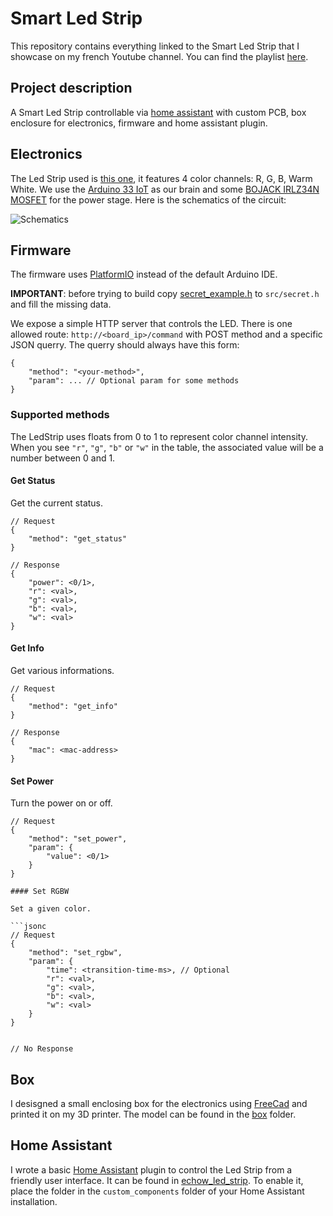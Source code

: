 # Smart Led Strip

This repository contains everything linked to the Smart Led Strip that I showcase on my french Youtube channel. You can find the playlist [here](https://www.youtube.com/watch?v=J8o0olcY1OM&list=PLjJ8MpspHf32UaKSQNDGwbeBrOrvNWHvA).

## Project description

A Smart Led Strip controllable via [home assistant](https://www.home-assistant.io/) with custom PCB, box enclosure for electronics, firmware and home assistant plugin.

## Electronics

The Led Strip used is [this one](https://www.amazon.fr/gp/product/B01D1I50UW/ref=ppx_yo_dt_b_search_asin_title?ie=UTF8&th=1), it features 4 color channels: R, G, B, Warm White.
We use the [Arduino 33 IoT](https://store-usa.arduino.cc/products/arduino-nano-33-iot) as our brain and some [BOJACK IRLZ34N MOSFET](https://www.amazon.fr/gp/product/B0893WBH6H/ref=ppx_yo_dt_b_search_asin_title?ie=UTF8&psc=1) for the power stage. Here is the schematics of the circuit:

![Schematics](Schematics.png)

## Firmware

The firmware uses [PlatformIO](https://platformio.org/) instead of the default Arduino IDE.

**IMPORTANT**: before trying to build copy [secret_example.h](src/secret_example.h) to `src/secret.h` and fill the missing data.

We expose a simple HTTP server that controls the LED. There is one allowed route: `http://<board_ip>/command` with POST method and a specific JSON querry. The querry should always have this form:

```jsonc
{
    "method": "<your-method>",
    "param": ... // Optional param for some methods
}
```

### Supported methods

The LedStrip uses floats from 0 to 1 to represent color channel intensity. When you see `"r"`, `"g"`, `"b"` or `"w"` in the table, the associated value will be a number between 0 and 1.

#### Get Status

Get the current status.

```jsonc
// Request
{
    "method": "get_status"
}

// Response
{
    "power": <0/1>,
    "r": <val>,
    "g": <val>,
    "b": <val>,
    "w": <val>
}
```

#### Get Info

Get various informations.

```jsonc
// Request
{
    "method": "get_info"
}

// Response
{
    "mac": <mac-address>
}
```

#### Set Power

Turn the power on or off.

````jsonc
// Request
{
    "method": "set_power",
    "param": {
        "value": <0/1>
    }
}

#### Set RGBW

Set a given color.

```jsonc
// Request
{
    "method": "set_rgbw",
    "param": {
        "time": <transition-time-ms>, // Optional
        "r": <val>,
        "g": <val>,
        "b": <val>,
        "w": <val>
    }
}


// No Response
````

## Box

I desisgned a small enclosing box for the electronics using [FreeCad](https://www.freecadweb.org/) and printed it on my 3D printer. The model can be found in the [box](box) folder.

## Home Assistant

I wrote a basic [Home Assistant](https://www.home-assistant.io/) plugin to control the Led Strip from a friendly user interface. It can be found in [echow_led_strip](echow_led_strip). To enable it, place the folder in the `custom_components` folder of your Home Assistant installation.
